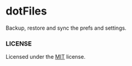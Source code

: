 # dotFiles

Backup, restore and sync the prefs and settings.

### LICENSE

Licensed under the [MIT](LICENSE) license.
